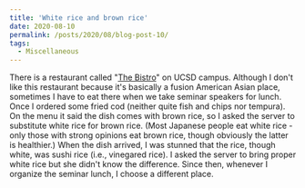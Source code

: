 ```yaml
---
title: 'White rice and brown rice'
date: 2020-08-10
permalink: /posts/2020/08/blog-post-10/
tags:
  - Miscellaneous
---
```


There is a restaurant called "[The Bistro](https://www.yelp.com/biz/the-bistro-at-the-strand-la-jolla)" on UCSD campus. Although I don't like this restaurant because it's basically a fusion American Asian place, sometimes I have to eat there when we take seminar speakers for lunch. Once I ordered some fried cod (neither quite fish and chips nor tempura). On the menu it said the dish comes with brown rice, so I asked the server to substitute white rice for brown rice. (Most Japanese people eat white rice - only those with strong opinions eat brown rice, though obviously the latter is healthier.) When the dish arrived, I was stunned that the rice, though white, was sushi rice (i.e., vinegared rice). I asked the server to bring proper white rice but she didn't know the difference. Since then, whenever I organize the seminar lunch, I choose a different place.
